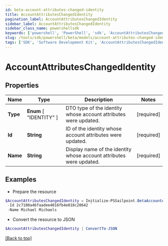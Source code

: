 ```yaml
---
id: beta-account-attributes-changed-identity
title: AccountAttributesChangedIdentity
pagination_label: AccountAttributesChangedIdentity
sidebar_label: AccountAttributesChangedIdentity
sidebar_class_name: powershellsdk
keywords: ['powershell', 'PowerShell', 'sdk', 'AccountAttributesChangedIdentity', 'BetaAccountAttributesChangedIdentity'] 
slug: /tools/sdk/powershell/beta/models/account-attributes-changed-identity
tags: ['SDK', 'Software Development Kit', 'AccountAttributesChangedIdentity', 'BetaAccountAttributesChangedIdentity']
---
```



# AccountAttributesChangedIdentity

## Properties

Name | Type | Description | Notes
------------ | ------------- | ------------- | -------------
**Type** |  **Enum** [  "IDENTITY" ] | DTO type of the identity whose account attributes were updated. | [required]
**Id** | **String** | ID of the identity whose account attributes were updated. | [required]
**Name** | **String** | Display name of the identity whose account attributes were updated. | [required]

## Examples

- Prepare the resource
```powershell
$AccountAttributesChangedIdentity = Initialize-PSSailpoint.BetaAccountAttributesChangedIdentity  -Type IDENTITY `
 -Id 2c7180a46faadee4016fb4e018c20642 `
 -Name Michael Michaels
```

- Convert the resource to JSON
```powershell
$AccountAttributesChangedIdentity | ConvertTo-JSON
```


[[Back to top]](#) 


